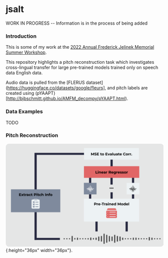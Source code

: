 # jsalt

WORK IN PROGRESS -- Information is in the process of being added

### Introduction

This is some of my work at the [2022 Annual Frederick Jelinek Memorial Summer Workshop](https://www.clsp.jhu.edu/2022-eighth-frederick-jelinek-memorial-summer-workshop/).

This repository highlights a pitch reconstruction task which investigates cross-lingual transfer for large pre-trained models trained only on speech data English data.

Audio data is pulled from the [FLERUS dataset](https://huggingface.co/datasets/google/fleurs], and pitch labels are created using (pYAAPT)[http://bjbschmitt.github.io/AMFM_decompy/pYAAPT.html).

### Data Examples

TODO

### Pitch Reconstruction

![Pitch Reconstruction Diagram](img/pitch_recon.png "Pitch Reconstruction"){:height="36px" width="36px"}.
